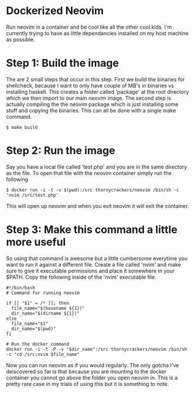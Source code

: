 # Dockerized Neovim
Run neovim in a container and be cool like all the other cool kids.
I'm currently trying to have as little dependancies installed on my host machine as possible.

# Step 1: Build the image
The are 2 small steps that occur in this step.
First we build the binaries for shellcheck, because I want to only have couple of MB's in binaries vs installing haskell.
This creates a folder called 'package' at the root directory which we then import to our main neovim image.
The second step is actually compiling the the neovim package which is just installing some stuff and copying the binaries.
This can all be done with a single make command.
```
$ make build
```

# Step 2: Run the image
Say you have a local file called 'test.php' and you are in the same directory as the file.
To open that file with the neovim container simply run the following
```
$ docker run -i -t -v $(pwd):/src thornycrackers/neovim /bin/sh -c 'nvim /src/test.php'
```
This will open up neovim and when you exit neovim it will exit the container.

# Step 3: Make this command a little more useful
So using that command is awesome but a little cumbersome everytime you want to run it against a different file.
Create a file called 'nvim' and make sure to give it executable permissions and place it somewhere in your $PATH.
Copy the following inside of the 'nvim' executable file.

```
#!/bin/bash
# Command for running neovim

if [[ "$1" = /* ]]; then
  file_name="$(basename ${1})"
  dir_name="$(dirname ${1})"
else
  file_name="$1"
  dir_name="$(pwd)"
fi

# Run the docker command
docker run -i -t -P -v "$dir_name":/src thornycrackers/neovim /bin/sh -c "cd /src;nvim $file_name"
```

Now you can run neovim as if you would regularly.
The only gotcha I've deiscovered so far is that because you are mounting to the docker container you cannot go above the folder you open neovim in.
This is a pretty rare case in my trials of using this but it is something to note.
